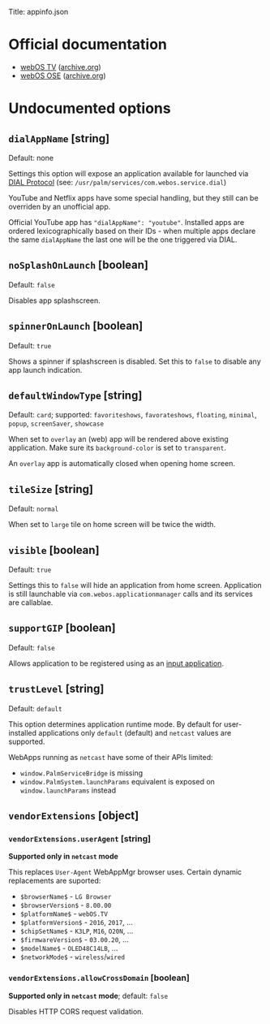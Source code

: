 Title: appinfo.json

# Official documentation

 * [webOS
   TV](https://webostv.developer.lge.com/develop/references/appinfo-json) ([archive.org](https://web.archive.org/web/20230608040557/https://webostv.developer.lge.com/develop/references/appinfo-json))
 * [webOS OSE](https://www.webosose.org/docs/guides/development/configuration-files/appinfo-json/) ([archive.org](https://web.archive.org/web/20230510171556/https://www.webosose.org/docs/guides/development/configuration-files/appinfo-json/))

# Undocumented options
## `dialAppName` [string]
Default: none

Settings this option will expose an application available for launched via [DIAL Protocol](https://en.wikipedia.org/wiki/Discovery_and_Launch) (see: `/usr/palm/services/com.webos.service.dial`)

YouTube and Netflix apps have some special handling, but they still can be
overriden by an unofficial app.

Official YouTube app has `"dialAppName": "youtube"`. Installed apps are ordered
lexicographically based on their IDs - when multiple apps declare the same
`dialAppName` the last one will be the one triggered via DIAL.

## `noSplashOnLaunch` [boolean]
Default: `false`

Disables app splashscreen.

## `spinnerOnLaunch` [boolean]
Default: `true`

Shows a spinner if splashscreen is disabled. Set this to `false` to disable any
app launch indication.

## `defaultWindowType` [string]
Default: `card`; supported: `favoriteshows`, `favorateshows`, `floating`,
`minimal`, `popup`, `screenSaver`, `showcase`

When set to `overlay` an (web) app will be rendered above existing application.
Make sure its `background-color` is set to `transparent`.

An `overlay` app is automatically closed when opening home screen.

## `tileSize` [string]
Default: `normal`

When set to `large` tile on home screen will be twice the width.

## `visible` [boolean]
Default: `true`

Settings this to `false` will hide an application from home screen. Application
is still launchable via `com.webos.applicationmanager` calls and its services
are callablae.

## `supportGIP` [boolean]
Default: `false`

Allows application to be registered using as an [input
application]({filename}/pages/luna/eim.md).

## `trustLevel` [string]
Default: `default`

This option determines application runtime mode. By default for user-installed
applications only `default` (default) and `netcast` values are supported.

WebApps running as `netcast` have some of their APIs limited:

* `window.PalmServiceBridge` is missing
* `window.PalmSystem.launchParams` equivalent is exposed on
  `window.launchParams` instead

## `vendorExtensions` [object]

### `vendorExtensions.userAgent` [string]
**Supported only in `netcast` mode**

This replaces `User-Agent` WebAppMgr browser uses. Certain dynamic replacements
are suported:

* `$browserName$` - `LG Browser`
* `$browserVersion$` - `8.00.00`
* `$platformName$` - `webOS.TV`
* `$platformVersion$` - `2016`, `2017`, ...
* `$chipSetName$` - `K3LP`, `M16`, `O20N`, ...
* `$firmwareVersion$` - `03.00.20`, ...
* `$modelName$` - `OLED48C14LB`, ...
* `$networkMode$` - `wireless`/`wired`

### `vendorExtensions.allowCrossDomain` [boolean]
**Supported only in `netcast` mode**; default: `false`

Disables HTTP CORS request validation.
